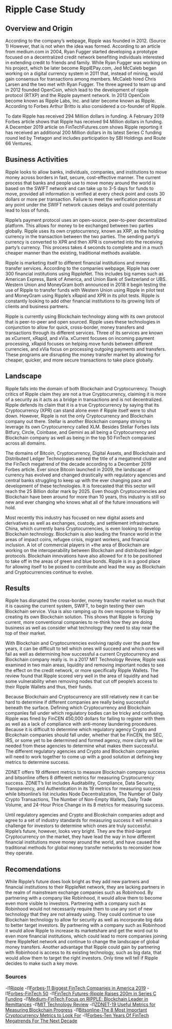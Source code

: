 # Ripple Case Study


## Overview and Origin 

According to the company’s webpage, Ripple was founded in 2012. (Source 1) However, that is not when the idea was formed. According to an article from medium.com in 2004, Ryan Fugger started developing a prototype focused on a decentralized credit network benefiting individuals interested in extending credit to friends and family. While Ryan Fugger was working on his project, which be later become RipplEPay.com, Jed McCaleb began working on a digital currency system in 2011 that, instead of mining, would gain consensus for transactions among members. McCaleb hired Chris Larsen and the two met with Ryan Fugger. The three agreed to team up and in 2012 founded OpenCoin, which lead to the development of ripple protocol (RTXP) and the Ripple payment network. In 2013 OpenCoin become known as Ripple Labs, Inc. and later become known as Ripple. According to Forbes Arthur Britto is also considered a co-founder of Ripple.

To date Ripple has received 294 Million dollars in funding. A February 2019 Forbes article shows that Ripple has received 94 Million dollars in funding. A December 2019 article on FinTechFutures.com shows Ripple reporting it has received an additional 200 Million dollars in its latest Series C funding round led by Tretagon and includes participation by SBI Holdings and Route 66 Ventures.

## Business Activities

Ripple looks to allow banks, individuals, companies, and institutions to move money across borders in fast, secure, cost-effective manner. The current process that banks and people use to move money around the world is based on the SWIFT network and can take up to 3-5 days for funds to move, provided all information is verified at every check point and costs 30 dollars or more per transaction. Failure to meet the verification process at any point under the SWIFT network causes delays and could potentially lead to loss of funds.

Ripple’s payment protocol uses an open-source, peer-to-peer decentralized platform. This allows for money to be exchanged between two parties globally. Ripple uses its own cryptocurrency, known as XRP, as the holding currency in the transaction between the two parties. The sending party’s currency is converted to XPR and then XPR is converted into the receiving party’s currency. This process takes 4 seconds to complete and in a much cheaper manner than the existing, traditional methods available.

Ripple is marketing itself to different financial institutions and money transfer services. According to the companies webpage, Ripple has over 300 financial institutions using RippleNet. This includes big names such as American Express, Bank of America, and Union Bank of Switzerland or UBS. Western Union and MoneyGram both announced in 2018 it begin testing the use of Ripple to transfer funds with Western Union using Ripple in pilot test and MoneyGram using Ripple’s xRapid and XPR in its pilot tests. Ripple is constantly looking to add other financial institutions to its growing lists of clients and business partners.

Ripple is currently using Blockchain technology along with its own protocol that is peer-to-peer and open sourced. Ripple uses these technologies in conjunction to allow for quick, cross-border, money transfers and transactions through its different services. Three of its services are known as xCurrent, xRapid, and xVia. xCurrent focuses on incoming payment processing, xRapid focuses on helping move funds between different currencies, and xVia focus on processing outgoing payments and transfers. These programs are disrupting the money transfer market by allowing for cheaper, quicker, and more secure transactions to take place globally.

## Landscape

Ripple falls into the domain of both Blockchain and Cryptocurrency. Though critics of Ripple claim they are not a true Cryptocurrency, claiming it is more of a security as it acts as a bridge in transactions and is not decentralized. Ripple defends its claim that it is a true Cryptocurrency by saying that its Cryptocurrency (XPR) can stand alone even if Ripple itself were to shut down. However, Ripple is not the only Cryptocurrency and Blockchain company out there. Stellar is another Blockchain company striving to leverage its own Cryptocurrency called XLM. Besides Stellar Forbes lists Bitfury, Circle, Coinbase, and Gemini as all being a Cryptocurrency and Blockchain company as well as being in the top 50 FinTech companies across all domains.

The domains of Bitcoin, Cryptocurrency, Digital Assets, and Blockchain and Distributed Ledger Technologies earned the title of a megatrend cluster and the FinTech megatrend of the decade according to a December 2019 Forbes article. Ever since Bitcoin launched in 2009, the landscape of currency has evolved and changed drastically with regulatory agencies and central banks struggling to keep up with the ever changing pace and development of these technologies. It is forecasted that this sector will reach the 25 Billion dollar mark by 2025. Even though Cryptocurrencies and Blockchain have been around for more than 10 years, this industry is still so new and ever changing who knows what all of the future innovations will hold. 

Most recently this industry has focused on new digital assets and derivatives as well as exchanges, custody, and settlement infrastructure. China, which currently bans Cryptocurrencies, is even looking to develop Blockchain technology. Blockchain is also leading the finance world in the areas of impact coins, refugee crisis, migrant workers, and financial inclusion. A lot of commercial players in +the area of Blockchain are working on the interoperability between Blockchain and distributed ledger protocols. Blockchain innovations have also allowed for it to be positioned to take off in the areas of green and blue bonds. Ripple is in a good place for allowing itself to be poised to contribute and lead the way as Blockchain and Cryptocurrencies continue to evolve.

## Results

Ripple has disrupted the cross-border, money transfer market so much that it is causing the current system, SWIFT, to begin testing their own Blockchain service. Visa is also ramping up its own response to Ripple by creating its own Blockchain solution. This shows that Ripple is forcing current, more conventional companies to re-think how they are doing business as well as consider what technology they need to stay near the top of their market.

With Blockchain and Cryptocurrencies evolving rapidly over the past few years, it can be difficult to tell which ones will succeed and which ones will fail as well as determining how successful a current Cryptocurrency and Blockchain company really is. In a 2017 MIT Technology Review, Ripple was examined in two main areas, liquidity and removing important nodes to see the effect on the credit network, or more specifically Ripple Wallets. The review found that Ripple scored very well in the area of liquidity and had some vulnerability when removing nodes that cut off people’s access to their Ripple Wallets and thus, their funds. 

Because Blockchain and Cryptocurrency are still relatively new it can be hard to determine if different companies are really being successful beneath the surface. Defining which Cryptocurrency and Blockchain companies fall under which regulatory bodies can be tricky and confusing. Ripple was fined by FinCEN 450,000 dollars for failing to register with them as well as a lack of compliance with anti-money laundering procedures. Because it is difficult to determine which regulatory agency Crypto and Blcokchain companies should fall under, whether that be FinCEN, the SEC, IRS, or some yet to be determined and formed agency, more clarity will be needed from these agencies to determine what makes them successful. The different regulatory agencies and Crypto and Blockchain companies will need to work together to come up with a good solution at defining key metrics to determine success. 

ZDNET offers 19 different metrics to measure Blockchain company success and bitsonline offers 8 different metrics for measuring Cryptocurrency success. ZDNET’s list includes Auditability, Compliance, Data Security, Transparency, and Authentication in its 19 metrics for measuring success while bitsonline’s list includes Node Decentralization, The Number of Daily Crypto Transactions, The Number of Non-Empty Wallets, Daily Trade Volume, and 24-Hour Price Change in its 8 metrics for measuring success. 

Until regulatory agencies and Crypto and Blcokchain companies adopt and agree to a set of industry standards for measuring success it will remain a challenge for investors to determine which ones are truly successful. Ripple’s future, however, looks very bright. They are the third-largest Cryptocurrency on the market, they have lead the way in how different financial institutions move money around the world, and have caused the traditional methods for global money transfer networks to reconsider how they operate.

## Recomendations

While Ripple’s future does look bright as they add new partners and financial institutions to their RippleNet network, they are lacking partners in the realm of mainstream exchange companies such as Robinhood. By partnering with a company like Robinhood, it would allow them to become even more visible to investors. Partnering with a company such as Robinhood would not necessarily require them to use any sort of new technology that they are not already using. They could continue to use Blockchain technology to allow for security as well as incorporate big data to better target investors. By partnering with a company such as Robinhood it would allow Ripple to increase its marketshare and get the word out to even more financial institutions, which could lead to more companies joining there RippleNet network and continue to change the landscape of global money transfers. Another advantage that Ripple could gain by partnering with Robinhood is access to its existing technology, such as big data, that would allow them to target the right investors. Only time will tell if Ripple decides to make such a key move.

### Sources

-l1[Ripple](https://ripple.com/company/)
-l1[Forbes-11 Biggest FinTech Companies in America 2019](https://www.forbes.com/sites/jeffkauflin/2019/02/04/the-10-biggest-fintech-companies-in-america-2019/#18fea17432b9)
-l1[Forbes-FinTech 50](https://www.forbes.com/fintech/2019/#667f7ed22b4c)
-l1[FinTech Futures-Ripple Raises 200m in Series C Funding](https://www.fintechfutures.com/2019/12/ripple-raises-200m-in-series-c-funding-round/)
-l1[Medium-FinTech Focus on RIPPLE: Blockchain Leader in Remittances](https://medium.com/fintechtris/fintech-focus-on-ripple-blockchain-leader-in-remittances-1f05603011d9)
-l1[MIT Technology Review](https://www.technologyreview.com/2017/06/16/151164/first-large-scale-analysis-of-the-ripple-cryptocurrency-network/)
-l1[ZDNET-19 Useful Metrics for Measuring Blockchain Progress](https://www.zdnet.com/article/19-useful-metrics-for-measuring-blockchain-results/)
-l1[Bitsonline-The 8 Most Important Cryptocurrency Metrics to Look For](https://bitsonline.com/8-important-cryptocurrency-metrics/)
-l1[Forbes-Ten Years Of FinTech Megatrends For The Next Decade](https://www.forbes.com/sites/lawrencewintermeyer/2019/12/26/ten-years-of-fintech-megatrends-for-the-next-decade/#1d2aa79318aa)
